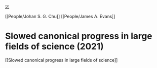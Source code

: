 [🇿](zotero://select/library/items/BVDC6U65)

[[People/Johan S. G. Chu]] [[People/James A. Evans]] 
# Slowed canonical progress in large fields of science (2021)

[[Slowed canonical progress in large fields of science]]